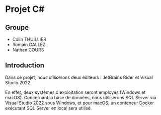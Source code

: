 # Projet C#

## Groupe

- Colin THUILLIER
- Romain GALLEZ
- Nathan COURS

## Introduction

Dans ce projet, nous utiliserons deux éditeurs : JetBrains Rider et Visual Studio 2022. 

En effet, deux systèmes d'exploitation seront employés (Windows et macOS). Concernant la base de données, nous utiliserons SQL Server via Visual Studio 2022 sous Windows, et pour macOS, un conteneur Docker exécutant SQL Server en local sera utilisé.
